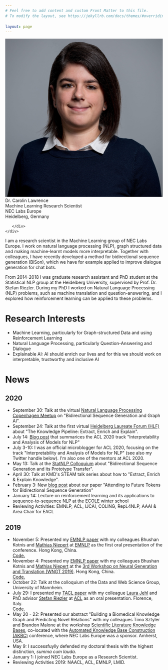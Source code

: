 ```yaml
---
# Feel free to add content and custom Front Matter to this file.
# To modify the layout, see https://jekyllrb.com/docs/themes/#overriding-theme-defaults

layout: page
---
```

<div class="grid">
    <div class="col-1-2">
       <div class="content">
            <img src="/images/picture.jpg" alt="Profile">
       </div>
    </div>
    <div class="col-1-2">
       <div class="content">
       Dr. Carolin Lawrence<br/>
       Machine Learning Research Scientist<br/>
       NEC Labs Europe<br/>
       Heidelberg, Germany<br/>
       
       </div>
    </div>
</div>

I am a research scientist in the Machine Learning group of NEC Labs Europe. I work on natural language processing (NLP), graph structured data and making machine-learnt models more interpretable. Together with colleagues, I have recently developed a method for bidirectional sequence generation (BiSon), which we have for example applied to improve dialogue generation for chat bots.

From 2014-2018 I was graduate research assistant and PhD student at the Statistical NLP group at the Heidelberg University, supervised by Prof. Dr. Stefan Riezler. During my PhD I worked on Natural Language Processing (NLP) problems, such as machine translation and question-answering, and I explored how reinforcement learning can be applied to these problems.

# Research Interests
* Machine Learning, particularly for Graph-structured Data and using Reinforcement Learning
* Natural Language Processing, particularly Question-Answering and Dialogue
* Explainable AI: AI should enrich our lives and for this we should work on interpretable, trustworthy and inclusive AI


# News
## 2020
* September 30: Talk at the virtual <a href="https://www.meetup.com/Natural-Language-Processing-Copenhagen-Meetup/events/268319728/">Natural Language Processing Copenhagen Meetup</a> on "Bidirectional Sequence Generation and Graph AI".
* September 24: Talk at the first virtual <a href="https://www.heidelberg-laureate-forum.org/">Heidelberg Laureate Forum (HLF)</a> about "The Knowledge Pipeline: Extract, Enrich and Explain".
* July 14: <a href="https://medium.com/@lawrence.carolin/interpretability-and-analysis-of-models-for-nlp-e6b977ac1dc6?source=friends_link&sk=02f3219600aebb081169e58354ff4b39">Blog post</a> that summarices the ACL 2020 track "Interpretability and Analysis of Models for NLP"
* July 3-10: I was an official microblogger for ACL 2020, focusing on the track "Interpretability and Analysis of Models for NLP" (see also my Twitter handle below). I'm also one of the mentors at ACL 2020.
* May 13: Talk at the <a href="https://www.cl.uni-heidelberg.de/colloquium/statnlp/">StatNLP Colloquium</a> about "Bidirectional Sequence Generation and its Prototype Transfer".
* April 30: Talk at KMD's STEAM talk series about how to "Extract, Enrich & Explain Knowledge".
* February 3: New <a href="https://www.neclab.eu/blog/attending-to-future-tokens-for-bidirectional-sequence-generation">blog post</a> about our paper "Attending to Future Tokens for Bidirectional Sequence Generation"
* January 14: Lecture on reinforcement learning and its applications to sequence-to-sequence NLP at the <a href="https://ecole-itn.eu/">ECOLE</a> winter school
* Reviewing Activities: EMNLP, ACL, IJCAI, COLING, RepL4NLP, AAAI & Area Chair for EACL

## 2019
* November 5: Presented my <a href='https://www.aclweb.org/anthology/D19-1001.pdf'>EMNLP paper</a> with my colleagues Bhushan Kotnis and <a href='http://www.matlog.net/'>Mathias Niepert</a> at <a href='https://sites.google.com/view/wngt19/home'>EMNLP</a> as the first oral presentation of the conference. Hong Kong, China.<br/> <a href='https://github.com/carolinlawrence/BiSon'>Code.</a>
* November 4: Presented my <a href='https://www.aclweb.org/anthology/D19-1001.pdf'>EMNLP paper</a> with my colleagues Bhushan Kotnis and <a href='http://www.matlog.net/'>Mathias Niepert</a> at the <a href='https://sites.google.com/view/wngt19/home'>3rd Workshop on Neural Generation and Translation (WNGT 2019)</a>. Hong Kong, China.<br/> <a href='https://github.com/carolinlawrence/BiSon'>Code.</a>
* October 22: Talk at the colloquium of the Data and Web Science Group, University of Mannheim.
* July 29: I presented my <a href='https://www.transacl.org/ojs/index.php/tacl/article/view/1594'>TACL paper</a> with my colleague <a href='https://www.cl.uni-heidelberg.de/~jehl/'>Laura Jehl</a> and PhD advisor <a href='http://www.cl.uni-heidelberg.de/~riezler/'>Stefan Riezler</a> at <a href='http://www.acl2019.org/EN/index.xhtml'>ACL</a> as an oral presentation. Florence, Italy. <br/><a href='https://github.com/carolinlawrence/nematus'>Code.</a> <!--<a href='material/'>Slides.</a>-->
* May 20 - 22: Presented our abstract "Building a Biomedical Knowledge Graph and Predicting Novel Relations" with my colleagues Timo Sztyler and Brandon Malone at the workshop <a href="https://sites.google.com/view/akbc-sci/home">Scientific Literature Knowledge Bases</a>, co-located with the <a href='https://www.akbc.ws/2019/'>Automated Knowledge Base Construction (AKBC)</a> conference, where NEC Labs Europe was a sponsor. Amherst, USA.
* May 9: I successfuylly defended my doctoral thesis with the highest distinction, <i>summa cum lauda</i>.
* January 1: I joined NEC Labs Europe as a Research Scientist.
* Reviewing Activities 2019: NAACL, ACL, EMNLP, LMID.

<!--- <a href=''></a> --->

<!--Other years-->
